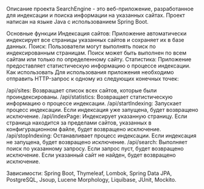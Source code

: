 Описание проекта
SearchEngine - это веб-приложение, разработанное для индексации и поиска информации на указанных сайтах. Проект написан на языке Java с использованием Spring Boot.

Основные функции
Индексация сайтов: Приложение автоматически индексирует все страницы указанных сайтов и сохраняет их в базе данных.
Поиск: Пользователи могут выполнять поиск по индексированным страницам. Поиск может быть выполнен по всем сайтам или только по определенному сайту.
Статистика: Приложение предоставляет статистическую информацию о процессе индексации.
Как использовать
Для использования приложения необходимо отправить HTTP-запрос к одному из следующих конечных точек:

/api/sites: Возвращает список всех сайтов, которые были проиндексированы.
/api/statistics: Возвращает статистическую информацию о процессе индексации.
/api/startIndexing: Запускает процесс индексации. Если индексация уже запущена, будет возвращено исключение.
/api/indexPage: Индексирует указанную страницу. Если страница находится за пределами сайтов, указанных в конфигурационном файле, будет возвращено исключение.
/api/stopIndexing: Останавливает процесс индексации. Если индексация не запущена, будет возвращено исключение.
/api/search: Выполняет поиск по указанному запросу. Если запрос пуст, будет возвращено исключение. Если указанный сайт не найден, будет возвращено исключение.

Зависимости:
Spring Boot,
Thymeleaf,
Lombok,
Spring Data JPA,
PostgreSQL,
Jsoup,
Lucene Morphology,
Liquibase,
JUnit,
Mockito.
